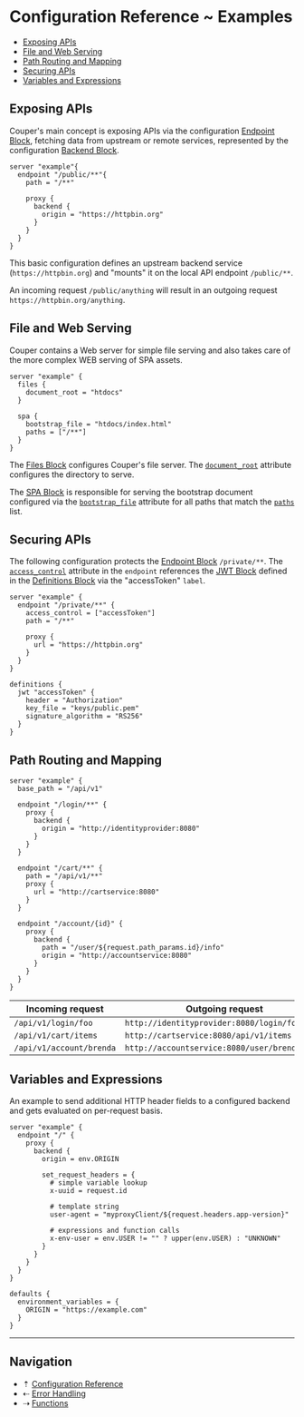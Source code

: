 # Configuration Reference ~ Examples

* [Exposing APIs](#exposing-apis)
* [File and Web Serving](#file-and-web-serving)
* [Path Routing and Mapping](#path-routing-and-mapping)
* [Securing APIs](#securing-apis)
* [Variables and Expressions](#variables-and-expressions)

## Exposing APIs

Couper's main concept is exposing APIs via the configuration [Endpoint Block](blocks/endpoint.md),
fetching data from upstream or remote services, represented by the configuration
[Backend Block](blocks/backend.md).

```hcl
server "example"{
  endpoint "/public/**"{
    path = "/**"

    proxy {
      backend {
        origin = "https://httpbin.org"
      }
    }
  }
}
```

This basic configuration defines an upstream backend service (`https://httpbin.org`)
and "mounts" it on the local API endpoint `/public/**`.

An incoming request `/public/anything` will result in an outgoing request
`https://httpbin.org/anything`.

## File and Web Serving

Couper contains a Web server for simple file serving and also takes care of the
more complex WEB serving of SPA assets.

```hcl
server "example" {
  files {
    document_root = "htdocs"
  }

  spa {
    bootstrap_file = "htdocs/index.html"
    paths = ["/**"]
  }
}
```

The [Files Block](blocks/files.md) configures Couper's file server. The
[`document_root`](attributes.md) attribute configures the directory to serve.

The [SPA Block](blocks/spa.md) is responsible for serving the bootstrap document
configured via the [`bootstrap_file`](attributes.md) attribute for all paths that
match the [`paths`](attributes.md) list.

## Securing APIs

The following configuration protects the [Endpoint Block](blocks/endpoint.md)
`/private/**`. The [`access_control`](attributes.md) attribute in the `endpoint`
references the [JWT Block](blocks/jwt.md) defined in the [Definitions Block](blocks/definitions.md)
via the "accessToken" `label`.

```hcl
server "example" {
  endpoint "/private/**" {
    access_control = ["accessToken"]
    path = "/**"

    proxy {
      url = "https://httpbin.org"
    }
  }
}

definitions {
  jwt "accessToken" {
    header = "Authorization"
    key_file = "keys/public.pem"
    signature_algorithm = "RS256"
  }
}
```

## Path Routing and Mapping

```hcl
server "example" {
  base_path = "/api/v1"

  endpoint "/login/**" {
    proxy {
      backend {
        origin = "http://identityprovider:8080"
      }
    }
  }

  endpoint "/cart/**" {
    path = "/api/v1/**"
    proxy {
      url = "http://cartservice:8080"
    }
  }

  endpoint "/account/{id}" {
    proxy {
      backend {
        path = "/user/${request.path_params.id}/info"
        origin = "http://accountservice:8080"
      }
    }
  }
}
```

| Incoming request         | Outgoing request                              |
| ------------------------ | --------------------------------------------- |
| `/api/v1/login/foo`      | `http://identityprovider:8080/login/foo`      |
| `/api/v1/cart/items`     | `http://cartservice:8080/api/v1/items`        |
| `/api/v1/account/brenda` | `http://accountservice:8080/user/brenda/info` |

## Variables and Expressions

An example to send additional HTTP header fields to a configured backend and gets
evaluated on per-request basis.

```hcl
server "example" {
  endpoint "/" {
    proxy {
      backend {
        origin = env.ORIGIN

        set_request_headers = {
          # simple variable lookup
          x-uuid = request.id

          # template string
          user-agent = "myproxyClient/${request.headers.app-version}"

          # expressions and function calls
          x-env-user = env.USER != "" ? upper(env.USER) : "UNKNOWN"
        }
      }
    }
  }
}

defaults {
  environment_variables = {
    ORIGIN = "https://example.com"
  }
}
```

-----

## Navigation

* &#8673; [Configuration Reference](README.md)
* &#8672; [Error Handling](error-handling.md)
* &#8674; [Functions](functions.md)
